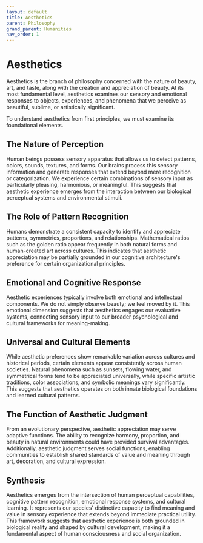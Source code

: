 ```yaml
---
layout: default
title: Aesthetics
parent: Philosophy
grand_parent: Humanities
nav_order: 1
---
```


# Aesthetics

Aesthetics is the branch of philosophy concerned with the nature of beauty, art, and taste, along with the creation and appreciation of beauty. At its most fundamental level, aesthetics examines our sensory and emotional responses to objects, experiences, and phenomena that we perceive as beautiful, sublime, or artistically significant.

To understand aesthetics from first principles, we must examine its foundational elements.

## The Nature of Perception

Human beings possess sensory apparatus that allows us to detect patterns, colors, sounds, textures, and forms. Our brains process this sensory information and generate responses that extend beyond mere recognition or categorization. We experience certain combinations of sensory input as particularly pleasing, harmonious, or meaningful. This suggests that aesthetic experience emerges from the interaction between our biological perceptual systems and environmental stimuli.

## The Role of Pattern Recognition

Humans demonstrate a consistent capacity to identify and appreciate patterns, symmetries, proportions, and relationships. Mathematical ratios such as the golden ratio appear frequently in both natural forms and human-created art across cultures. This indicates that aesthetic appreciation may be partially grounded in our cognitive architecture's preference for certain organizational principles.

## Emotional and Cognitive Response

Aesthetic experiences typically involve both emotional and intellectual components. We do not simply observe beauty; we feel moved by it. This emotional dimension suggests that aesthetics engages our evaluative systems, connecting sensory input to our broader psychological and cultural frameworks for meaning-making.

## Universal and Cultural Elements

While aesthetic preferences show remarkable variation across cultures and historical periods, certain elements appear consistently across human societies. Natural phenomena such as sunsets, flowing water, and symmetrical forms tend to be appreciated universally, while specific artistic traditions, color associations, and symbolic meanings vary significantly. This suggests that aesthetics operates on both innate biological foundations and learned cultural patterns.

## The Function of Aesthetic Judgment

From an evolutionary perspective, aesthetic appreciation may serve adaptive functions. The ability to recognize harmony, proportion, and beauty in natural environments could have provided survival advantages. Additionally, aesthetic judgment serves social functions, enabling communities to establish shared standards of value and meaning through art, decoration, and cultural expression.

## Synthesis

Aesthetics emerges from the intersection of human perceptual capabilities, cognitive pattern recognition, emotional response systems, and cultural learning. It represents our species' distinctive capacity to find meaning and value in sensory experience that extends beyond immediate practical utility. This framework suggests that aesthetic experience is both grounded in biological reality and shaped by cultural development, making it a fundamental aspect of human consciousness and social organization.

